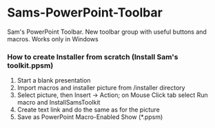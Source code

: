 # Sams-PowerPoint-Toolbar
Sam's PowerPoint Toolbar. New toolbar group with useful buttons and macros. Works only in Windows

### How to create Installer from scratch (Install Sam's toolkit.ppsm)
1. Start a blank presentation
2. Import macros and installer picture from /installer directory
3. Select picture, then Insert -> Action; on Mouse Click tab select Run macro and InstallSamsToolkit
4. Create text link and do the same as for the picture
5. Save as PowerPoint Macro-Enabled Show (*.ppsm)
